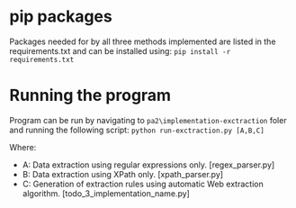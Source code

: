 # pip packages
Packages needed for by all three methods implemented are listed in the requirements.txt and can be installed using:
`pip install -r requirements.txt`

# Running the program
Program can be run by navigating to `pa2\implementation-exctraction` foler and running the following script:
`python run-exctraction.py [A,B,C]`

Where:
- A: Data extraction using regular expressions only. [regex_parser.py]
- B: Data extraction using XPath only. [xpath_parser.py]
- C: Generation of extraction rules using automatic Web extraction algorithm. [todo_3_implementation_name.py]
